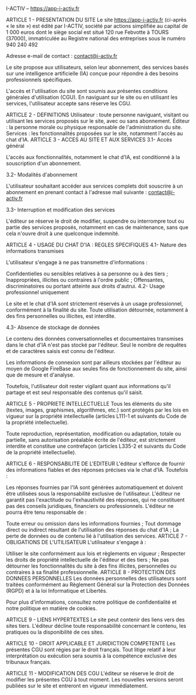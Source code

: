 I-ACTIV – https://app-i-activ.fr

ARTICLE 1 - PRESENTATION DU SITE
Le site https://app-i-activ.fr (ci-après « le site ») est édité par I-ACTIV, société par actions simplifiée au capital de 1 000 euros dont le siège social est situé 120 rue Febvotte à TOURS (37000), immatriculée au Registre national des entreprises sous le numéro 940 240 492

Adresse e-mail de contact : contact@i-activ.fr

Le site propose aux utilisateurs, selon leur abonnement, des services basés sur une intelligence artificielle (IA) conçue pour répondre à des besoins professionnels spécifiques.

L'accès et l'utilisation du site sont soumis aux présentes conditions générales d'utilisation (CGU). En naviguant sur le site ou en utilisant les services, l'utilisateur accepte sans réserve les CGU.

ARTICLE 2 - DEFINITIONS
Utilisateur : toute personne naviguant, visitant ou utilisant les services proposés sur le site, avec ou sans abonnement.
Éditeur : la personne morale ou physique responsable de l'administration du site.
Services : les fonctionnalités proposées sur le site, notamment l'accès au chat d'IA.
ARTICLE 3 - ACCES AU SITE ET AUX SERVICES
3.1- Accès général

L'accès aux fonctionnalités, notamment le chat d'IA, est conditionné à la souscription d'un abonnement.

3.2- Modalités d'abonnement

L'utilisateur souhaitant accéder aux services complets doit souscrire à un abonnement en prenant contact à l'adresse mail suivante : contact@i-activ.fr

3.3- Interruption et modification des services

L'éditeur se réserve le droit de modifier, suspendre ou interrompre tout ou partie des services proposés, notamment en cas de maintenance, sans que cela n'ouvre droit à une quelconque indemnité.

ARTICLE 4 - USAGE DU CHAT D'IA : REGLES SPECIFIQUES
4.1- Nature des informations transmises

L'utilisateur s'engage à ne pas transmettre d'informations :

Confidentielles ou sensibles relatives à sa personne ou à des tiers ;
Inappropriées, illicites ou contraires à l'ordre public ;
Offensantes, discriminatoires ou portant atteinte aux droits d'autrui.
4.2- Usage professionnel uniquement

Le site et le chat d'IA sont strictement réservés à un usage professionnel, conformément à la finalité du site. Toute utilisation détournée, notamment à des fins personnelles ou illicites, est interdite.

4.3- Absence de stockage de données

Le contenu des données conversationnelles et documentaires transmises dans le chat d'IA n'est pas stocké par l'éditeur. Seul le nombre de requêtes et de caractères saisis est connu de l'éditeur.

Les informations de connexion sont par ailleurs stockées par l'éditeur au moyen de Google FireBase aux seules fins de fonctionnement du site, ainsi que de mesure et d'analyse.

Toutefois, l'utilisateur doit rester vigilant quant aux informations qu'il partage et est seul responsable des contenus qu'il saisit.

ARTICLE 5 - PROPRIETE INTELLECTUELLE
Tous les éléments du site (textes, images, graphismes, algorithmes, etc.) sont protégés par les lois en vigueur sur la propriété intellectuelle (articles L111-1 et suivants du Code de la propriété intellectuelle).

Toute reproduction, représentation, modification ou adaptation, totale ou partielle, sans autorisation préalable écrite de l'éditeur, est strictement interdite et constitue une contrefaçon (articles L335-2 et suivants du Code de la propriété intellectuelle).

ARTICLE 6 - RESPONSABILITE DE L'EDITEUR
L'éditeur s'efforce de fournir des informations fiables et des réponses précises via le chat d'IA. Toutefois :

Les réponses fournies par l'IA sont générées automatiquement et doivent être utilisées sous la responsabilité exclusive de l'utilisateur.
L'éditeur ne garantit pas l'exactitude ou l'exhaustivité des réponses, qui ne constituent pas des conseils juridiques, financiers ou professionnels.
L'éditeur ne pourra être tenu responsable de :

Toute erreur ou omission dans les informations fournies ;
Tout dommage direct ou indirect résultant de l'utilisation des réponses du chat d'IA ;
La perte de données ou de contenu lié à l'utilisation des services.
ARTICLE 7 - OBLIGATIONS DE L'UTILISATEUR
L'utilisateur s'engage à :

Utiliser le site conformément aux lois et règlements en vigueur ;
Respecter les droits de propriété intellectuelle de l'éditeur et des tiers ;
Ne pas détourner les fonctionnalités du site à des fins illicites, personnelles ou contraires à sa finalité professionnelle.
ARTICLE 8 - PROTECTION DES DONNEES PERSONNELLES
Les données personnelles des utilisateurs sont traitées conformément au Règlement Général sur la Protection des Données (RGPD) et à la loi Informatique et Libertés.

Pour plus d'informations, consultez notre politique de confidentialité et notre politique en matière de cookies.

ARTICLE 9 - LIENS HYPERTEXTES
Le site peut contenir des liens vers des sites tiers. L'éditeur décline toute responsabilité concernant le contenu, les pratiques ou la disponibilité de ces sites.

ARTICLE 10 - DROIT APPLICABLE ET JURIDICTION COMPETENTE
Les présentes CGU sont régies par le droit français. Tout litige relatif à leur interprétation ou exécution sera soumis à la compétence exclusive des tribunaux français.

ARTICLE 11 - MODIFICATION DES CGU
L'éditeur se réserve le droit de modifier les présentes CGU à tout moment. Les nouvelles versions seront publiées sur le site et entreront en vigueur immédiatement.